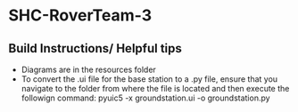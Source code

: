 # SHC-RoverTeam-3


## Build Instructions/ Helpful tips
* Diagrams are in the resources folder
* To convert the .ui file for the base station to a .py file, ensure that you navigate to the folder from where the file is located and then execute the followign command:
    pyuic5 -x groundstation.ui -o groundstation.py
